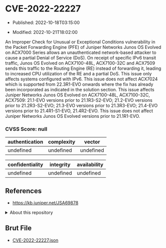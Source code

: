 # CVE-2022-22227

- Published: 2022-10-18T03:15:00

- Modified: 2022-10-21T18:02:00

An Improper Check for Unusual or Exceptional Conditions vulnerability in the Packet Forwarding Engine (PFE) of Juniper Networks Junos OS Evolved on ACX7000 Series allows an unauthenticated network-based attacker to cause a partial Denial of Service (DoS). On receipt of specific IPv6 transit traffic, Junos OS Evolved on ACX7100-48L, ACX7100-32C and ACX7509 sends this traffic to the Routing Engine (RE) instead of forwarding it, leading to increased CPU utilization of the RE and a partial DoS. This issue only affects systems configured with IPv6. This issue does not affect ACX7024 which is supported from 22.3R1-EVO onwards where the fix has already been incorporated as indicated in the solution section. This issue affects Juniper Networks Junos OS Evolved on ACX7100-48L, ACX7100-32C, ACX7509: 21.1-EVO versions prior to 21.1R3-S2-EVO; 21.2-EVO versions prior to 21.2R3-S2-EVO; 21.3-EVO versions prior to 21.3R3-EVO; 21.4-EVO versions prior to 21.4R1-S1-EVO, 21.4R2-EVO. This issue does not affect Juniper Networks Junos OS Evolved versions prior to 21.1R1-EVO.

### CVSS Score: **null**

| authentication | complexity | vector |
| --- | --- | --- |
| undefined | undefined | undefined |

| confidentiality | integrity | availability |
| --- | --- | --- |
| undefined | undefined | undefined |

## References

* https://kb.juniper.net/JSA69878

<details>
<summary>About this repository</summary> 

  This repository is part of the project [Live Hack CVE](https://github.com/Live-Hack-CVE). Main website can be found [www.live-hack.org](https://www.live-hack.org) 
  
  Made by [Sn0wAlice](https://github.com/Sn0wAlice) for the people that care about security and need to have a feed of the latest CVEs. Hope you enjoy it, don't forget to star the repo and follow me on [Twitter](https://twitter.com/Sn0wAlice) and [Github](https://github.com/Sn0wAlice). And that is my [personnal website](https://www.alice-snow.me/)

  - [Home Page](https://github.com/Live-Hack-CVE)
  - [Framework](https://github.com/Live-Hack-CVE/cve-framework)
  - [CVE database](https://github.com/Live-Hack-CVE/full_database)
  - [Changelog](https://github.com/Live-Hack-CVE/Changelog)
</details>

## Brut File

* [CVE-2022-22227.json](https://raw.githubusercontent.com/Live-Hack-CVE/full_database/main/cves/2022/CVE-2022-22227.json)

